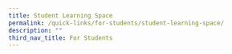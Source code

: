 ```yaml
---
title: Student Learning Space
permalink: /quick-links/for-students/student-learning-space/
description: ""
third_nav_title: For Students
---
```

